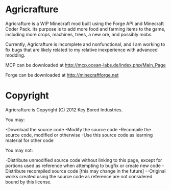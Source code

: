Agricrafture
============

Agricrafture is a WIP Minecraft mod built using the Forge API and Minecraft Coder Pack. Its purpose is to add more food and farming items to the game, including more crops, machines, trees, a new ore, and possibly mobs.

Currently, Agricrafture is incomplete and nonfunctional, and I am working to fix bugs that are likely related to my relative inexperience with advanced modding.

MCP can be downloaded at http://mcp.ocean-labs.de/index.php/Main_Page

Forge can be downloaded at http://minecraftforge.net

Copyright
============

Agricrafture is Copyright (C) 2012 Key Bored Industries.

You may:

-Download the source code
-Modify the source code
-Recompile the source code, modified or otherwise
-Use this source code as learning material for other code

You may not:

-Distribute unmodified source code without linking to this page, except for portions used as reference when attempting to bugfix or create new code
-Distribute recompiled source code [this may change in the future]
--Original works created using the source code as reference are not considered bound by this license.
